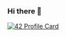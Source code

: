 ### Hi there 👋

[![42 Profile Card](https://1337-readme.vercel.app/api/profile?cursus=42&email=hide&login=ael-azra)](https://github.com/mohouyizme/1337-readme)
